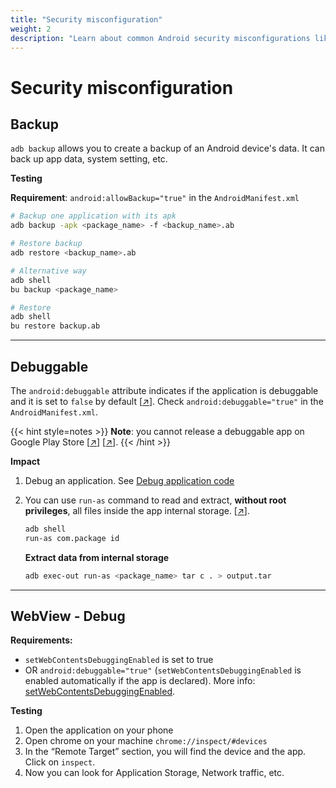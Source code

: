 ```yaml
---
title: "Security misconfiguration"
weight: 2
description: "Learn about common Android security misconfigurations like adb backup, debuggable flags, and WebView debugging."
---
```


# Security misconfiguration

## Backup

`adb backup` allows you to create a backup of an Android device's data. It can back up app data, system setting, etc.&#x20;

**Testing**

**Requirement**: `android:allowBackup="true"` in the `AndroidManifest.xml`

```sh
# Backup one application with its apk
adb backup -apk <package_name> -f <backup_name>.ab

# Restore backup
adb restore <backup_name>.ab
```

```sh
# Alternative way
adb shell
bu backup <package_name>

# Restore
adb shell
bu restore backup.ab
```

---

## Debuggable

The `android:debuggable` attribute indicates if the application is debuggable and it is set to `false` by default \[[↗](https://developer.android.com/privacy-and-security/risks/android-debuggable)]. Check `android:debuggable="true"` in the `AndroidManifest.xml`.

{{< hint style=notes >}}
**Note**: you cannot release a debuggable app on Google Play Store \[[↗](https://developer.android.com/studio/publish/preparing.html#turn-off-debugging)] \[[↗](https://stackoverflow.com/questions/53030583/uploaded-a-debuggable-apk-to-google-play)].
{{< /hint >}}

**Impact**

1. Debug an application. See [Debug application code](/android/debug-application-code/)
2. You can use `run-as` command to read and extract, **without root privileges**, all files inside the app internal storage. \[[↗](https://android.googlesource.com/platform/system/core.git/+/android-4.2.2_r1/run-as/run-as.c)].

    ```sh
    adb shell
    run-as com.package id
    ```

    **Extract data from internal storage**
    ```sh
    adb exec-out run-as <package_name> tar c . > output.tar
    ```

---

## WebView - Debug

**Requirements:**

* `setWebContentsDebuggingEnabled` is set to true
* OR `android:debuggable="true"`  (`setWebContentsDebuggingEnabled` is enabled automatically if the app is declared). More info: [setWebContentsDebuggingEnabled](https://developer.android.com/reference/android/webkit/WebView#setWebContentsDebuggingEnabled\(boolean\)).

**Testing**

1. Open the application on your phone&#x20;
2. Open chrome on your machine `chrome://inspect/#devices`
3. In the “Remote Target” section, you will find the device and the app. Click on `inspect`.
4. Now you can look for Application Storage, Network traffic, etc.
